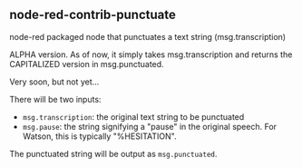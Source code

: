 ## node-red-contrib-punctuate

node-red packaged node that punctuates a text string (msg.transcription)

ALPHA version.  As of now, it simply takes msg.transcription and returns the CAPITALIZED version in msg.punctuated.

Very soon, but not yet...

There will be two inputs:
- `msg.transcription`: the original text string to be punctuated
- `msg.pause`: the string signifying a "pause" in the original speech.  For Watson, this is typically "%HESITATION".

The punctuated string will be output as `msg.punctuated`.
